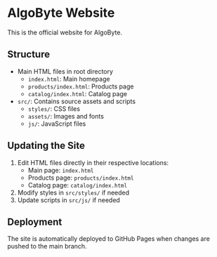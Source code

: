# AlgoByte Website

This is the official website for AlgoByte.

## Structure

- Main HTML files in root directory
  - `index.html`: Main homepage
  - `products/index.html`: Products page
  - `catalog/index.html`: Catalog page
- `src/`: Contains source assets and scripts
  - `styles/`: CSS files
  - `assets/`: Images and fonts
  - `js/`: JavaScript files

## Updating the Site

1. Edit HTML files directly in their respective locations:
   - Main page: `index.html`
   - Products page: `products/index.html`
   - Catalog page: `catalog/index.html`
2. Modify styles in `src/styles/` if needed
3. Update scripts in `src/js/` if needed

## Deployment

The site is automatically deployed to GitHub Pages when changes are pushed to the main branch.